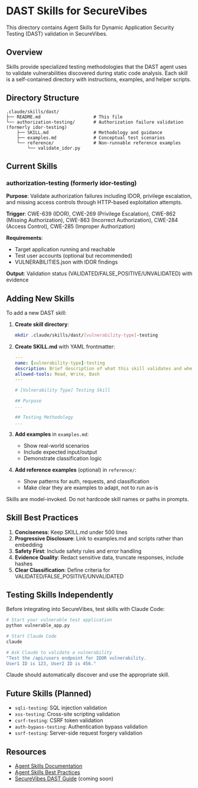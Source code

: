 # DAST Skills for SecureVibes

This directory contains Agent Skills for Dynamic Application Security Testing (DAST) validation in SecureVibes.

## Overview

Skills provide specialized testing methodologies that the DAST agent uses to validate vulnerabilities discovered during static code analysis. Each skill is a self-contained directory with instructions, examples, and helper scripts.

## Directory Structure

```
.claude/skills/dast/
├── README.md                    # This file
└── authorization-testing/       # Authorization failure validation (formerly idor-testing)
    ├── SKILL.md                 # Methodology and guidance
    ├── examples.md              # Conceptual test scenarios
    └── reference/               # Non-runnable reference examples
        └── validate_idor.py
```

## Current Skills

### authorization-testing (formerly idor-testing)
**Purpose**: Validate authorization failures including IDOR, privilege escalation, and missing access controls through HTTP-based exploitation attempts.

**Trigger**: CWE-639 (IDOR), CWE-269 (Privilege Escalation), CWE-862 (Missing Authorization), CWE-863 (Incorrect Authorization), CWE-284 (Access Control), CWE-285 (Improper Authorization)

**Requirements**:
- Target application running and reachable
- Test user accounts (optional but recommended)
- VULNERABILITIES.json with IDOR findings

**Output**: Validation status (VALIDATED/FALSE_POSITIVE/UNVALIDATED) with evidence

## Adding New Skills

To add a new DAST skill:

1. **Create skill directory**:
   ```bash
   mkdir .claude/skills/dast/[vulnerability-type]-testing
   ```

2. **Create SKILL.md** with YAML frontmatter:
   ```yaml
   ---
   name: [vulnerability-type]-testing
   description: Brief description of what this skill validates and when to use it
   allowed-tools: Read, Write, Bash
   ---
   
   # [Vulnerability Type] Testing Skill
   
   ## Purpose
   ...
   
   ## Testing Methodology
   ...
   ```

3. **Add examples** in `examples.md`:
   - Show real-world scenarios
   - Include expected input/output
   - Demonstrate classification logic

4. **Add reference examples** (optional) in `reference/`:
   - Show patterns for auth, requests, and classification
   - Make clear they are examples to adapt, not to run as-is

Skills are model-invoked. Do not hardcode skill names or paths in prompts.

## Skill Best Practices

1. **Conciseness**: Keep SKILL.md under 500 lines
2. **Progressive Disclosure**: Link to examples.md and scripts rather than embedding
3. **Safety First**: Include safety rules and error handling
4. **Evidence Quality**: Redact sensitive data, truncate responses, include hashes
5. **Clear Classification**: Define criteria for VALIDATED/FALSE_POSITIVE/UNVALIDATED

## Testing Skills Independently

Before integrating into SecureVibes, test skills with Claude Code:

```bash
# Start your vulnerable test application
python vulnerable_app.py

# Start Claude Code
claude

# Ask Claude to validate a vulnerability
"Test the /api/users endpoint for IDOR vulnerability. 
User1 ID is 123, User2 ID is 456."
```

Claude should automatically discover and use the appropriate skill.

## Future Skills (Planned)

- `sqli-testing`: SQL injection validation
- `xss-testing`: Cross-site scripting validation  
- `csrf-testing`: CSRF token validation
- `auth-bypass-testing`: Authentication bypass validation
- `ssrf-testing`: Server-side request forgery validation

## Resources

- [Agent Skills Documentation](https://docs.anthropic.com/en/docs/agents-and-tools/agent-skills/overview)
- [Agent Skills Best Practices](https://docs.anthropic.com/en/docs/agents-and-tools/agent-skills/best-practices)
- [SecureVibes DAST Guide](../../docs/DAST_GUIDE.md) (coming soon)

